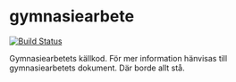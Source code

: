 # gymnasiearbete
[![Build Status](https://app.travis-ci.com/truecrunchyfrog/gymnasiearbete.svg?branch=main)](https://app.travis-ci.com/truecrunchyfrog/gymnasiearbete)


Gymnasiearbetets källkod. För mer information hänvisas till gymnasiearbetets dokument. Där borde allt stå.
